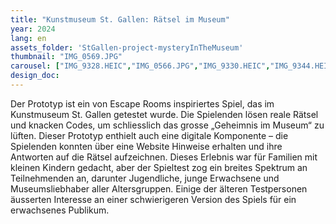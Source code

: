 ```yaml
---
title: "Kunstmuseum St. Gallen: Rätsel im Museum"
year: 2024
lang: en
assets_folder: 'StGallen-project-mysteryInTheMuseum'
thumbnail: "IMG_0569.JPG"
carousel: ["IMG_9328.HEIC","IMG_0566.JPG","IMG_9330.HEIC","IMG_9344.HEIC","IMG_0562.JPG","IMG_9351.HEIC","IMG_0561.JPG", "IMG_9355.HEIC"]
design_doc: 
---
```


Der Prototyp ist ein von Escape Rooms inspiriertes Spiel, das im Kunstmuseum St. Gallen getestet wurde. Die Spielenden lösen reale Rätsel und knacken Codes, um schliesslich das grosse „Geheimnis im Museum“ zu lüften. Dieser Prototyp enthielt auch eine digitale Komponente – die Spielenden konnten über eine Website Hinweise erhalten und ihre Antworten auf die Rätsel aufzeichnen. Dieses Erlebnis war für Familien mit kleinen Kindern gedacht, aber der Spieltest zog ein breites Spektrum an Teilnehmenden an, darunter Jugendliche, junge Erwachsene und Museumsliebhaber aller Altersgruppen. Einige der älteren Testpersonen äusserten Interesse an einer schwierigeren Version des Spiels für ein erwachsenes Publikum.
